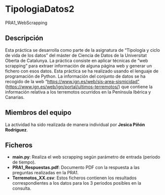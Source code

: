 # TipologiaDatos2
PRA1_WebScrapping

## Descripción

Esta práctica se desarrolla como parte de la asignatura de “Tipología y ciclo de vida de los datos” del máster de Ciencia de Datos de la Universitat Oberta de Catalunya. La práctica consiste en aplicar técnicas de “web scrapping” para extraer información de alguna página web y generar un fichero con esos datos. Esta práctica se ha realizado usando el lenguaje de programación de Python. 
La información del conjunto de datos se ha recogido de la web “https://www.ign.es/web/sis-area-sismicidad” (https://www.ign.es/web/ign/portal/ultimos-terremotos/) que contiene la información relativa a los terremotos ocurridos en la Península Ibérica y Canarias. 

## Miembros del equipo

La actividad ha sido realizada de manera individual por **Jesica Piñón Rodríguez**.

## Ficheros

* **main.py**: Realiza el web scrapping según parámetro de entrada (periodo de tiempo).
* **PRA1_Respuestas.pdf**: Documento PDF con la respuesta a las preguntas realizadas en la PRA1.
* **Terremotos_XX.csv**: Estos ficheros contienen los resultados correspondientes a los datos para los 3 periodos posibles en la consulta.
